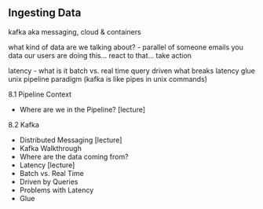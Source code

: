 ## Ingesting Data

kafka aka messaging, cloud & containers

what kind of data are we talking about? - parallel of someone emails you data
our users are doing this... react to that... take action


latency - what is it
batch vs. real time
query driven
what breaks latency
glue
unix pipeline paradigm (kafka is like pipes in unix commands)


8.1 Pipeline Context
  - Where are we in the Pipeline? [lecture]

8.2 Kafka
  - Distributed Messaging [lecture]
  - Kafka Walkthrough
  - Where are the data coming from?
  - Latency [lecture]
  - Batch vs. Real Time
  - Driven by Queries
  - Problems with Latency
  - Glue


